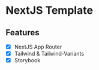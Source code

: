 # NextJS Template

## Features

- [x] NextJS App Router
- [x] Tailwind & Tailwind-Variants
- [x] Storybook

